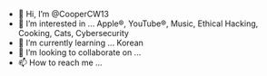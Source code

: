 - 👋 Hi, I’m @CooperCW13
- 👀 I’m interested in ... Apple®, YouTube®, Music, Ethical Hacking, Cooking, Cats, Cybersecurity
- 🌱 I’m currently learning ... Korean
- 💞️ I’m looking to collaborate on ...
- 📫 How to reach me ...

<!---
CooperCW13/CooperCW13 is a ✨ special ✨ repository because its `README.md` (this file) appears on your GitHub profile.
You can click the Preview link to take a look at your changes.
--->
